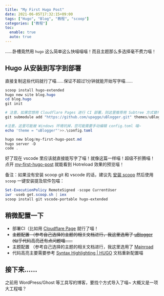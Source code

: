 ```yaml
---
title: "My First Hugo Post"
date: 2021-06-05T17:32:15+09:00
tags: ["Hugo", "Blog", "教程", "scoop"]
categories: ["教程"]
toc:
  enable: true
  auto: true
---
```


……卧槽竟然用 `hugo` 这么简单这么快喵喵喵！而且主题那么多选择毫不费力喵！

## Hugo 从安装到写字到部署

直接复制这些代码就行了喵……保证不超过1分钟就能开始写字喵……

```PowerShell {linenos=table,hl_lines=[6,7,9,10],linenostart=1}
scoop install hugo-extended
hugo new site blog.hugo
cd blog.hugo
git init

# 注意，如果您想用 Cloudflare Pages 进行 CI 部署，则这里推荐用 Subtree 方式替代，否则会出错喵~
git submodule add "https://github.com/upagge/uBlogger.git" themes/uBlogger

#注意，这里可能被 Windows 环境坑掉，您可能需要手动编辑 config.toml 喵~
echo 'theme = "uBlogger"'>>.\config.toml 

hugo new blog/my-first-hugo-post.md
hugo server -D
code .
```

好了现在 vscode 里应该就直接能写字了喵！就像这篇一样喵！超级不折腾喵！点开 [my-first-hugo-post](http://localhost:1313/blog/my-first-hugo-post/) 就能看到 Hotreload 效果的预览喵！

备注：如果没有安装 scoop git 和 vscode 的话，建议先 [安装 scoop](https://scoop.sh/) 然后使用 `scoop` 一键安装提及软件包喵：

```PowerShell
Set-ExecutionPolicy RemoteSigned -scope CurrentUser
iwr -useb get.scoop.sh | iex
scoop install git vscode-portable hugo-extended
```

## 稍微配置一下

* 部署CI（比如用 [Cloudflare Page](https://developers.cloudflare.com/pages/framework-guides/deploy-a-hugo-site) 就行了喵！
* ~~主题配置 （参考自己选择的主题的相关文档进行，我这里选用了 [uBlogger](https://ublogger.netlify.app/) (似乎代码高亮还有点问题喵……~~
* 主题配置 （参考自己选择的主题的相关文档进行，我这里选用了 [Mainroad](https://github.com/Vimux/Mainroad/) 
* 代码高亮主要需要参考 [Syntax Highlighting | HUGO](https://gohugo.io/content-management/syntax-highlighting/) 文档重新配置喵

## 接下来……

之前用 WordPress/Ghost 等工具写的博客，要找个方式导入了喵~ 大概又是一项大工程喵？